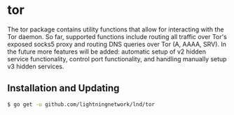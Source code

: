 tor
===

The tor package contains utility functions that allow for interacting with the
Tor daemon. So far, supported functions include routing all traffic over Tor's
exposed socks5 proxy and routing DNS queries over Tor (A, AAAA, SRV). In the
future more features will be added: automatic setup of v2 hidden service
functionality, control port functionality, and handling manually setup v3 hidden
services.

## Installation and Updating

```bash
$ go get -u github.com/lightningnetwork/lnd/tor
```
